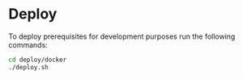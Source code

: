 # Deploy 

To deploy prerequisites for development purposes run the following commands:

```bash
cd deploy/docker
./deploy.sh
```
